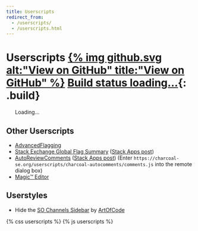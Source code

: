 ```yaml
---
title: Userscripts
redirect_from:
  - /userscripts/
  - /userscripts.html
---
```


# Userscripts <span>[{% img github.svg alt:"View on GitHub" title:"View on GitHub" %}](https://github.com/Charcoal-SE/Userscripts) [Build <span>status loading…</span>](//travis-ci.org/Charcoal-SE/userscripts){: .build}</span>

<ul class="scripts">
  Loading…
</ul>

## Other Userscripts

* [AdvancedFlagging](https://raw.githubusercontent.com/SOBotics/AdvancedFlagging/master/dist/AdvancedFlagging.user.js)
* [Stack Exchange Global Flag Summary](https://raw.githubusercontent.com/Floern/stackoverflow/master/userscripts/SE_global_flag_summary.user.js) ([Stack Apps post](https://stackapps.com/q/7173/34727))
* [AutoReviewComments](https://raw.github.com/Benjol/SE-AutoReviewComments/master/dist/autoreviewcomments.user.js) ([Stack Apps post](https://stackapps.com/q/2116/34727)) (Enter `https://charcoal-se.org/userscripts/charcoal-autocomments/comments.js` into the remote dialog box)
* [Magic™ Editor](https://raw.githubusercontent.com/SO-Close-Vote-Reviewers/UserScripts/master/Magic%E2%84%A2Editor.user.js)

## Userstyles

* Hide the [SO Channels Sidebar](https://userstyles.org/styles/156837/so-channels-sidebar) by [ArtOfCode](https://chat.stackexchange.com/transcript/message/43306251#43306251)

{% css userscripts %}
{% js userscripts %}

